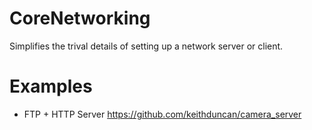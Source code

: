 # CoreNetworking

Simplifies the trival details of setting up a network server or client.

# Examples

- FTP + HTTP Server <https://github.com/keithduncan/camera_server>
